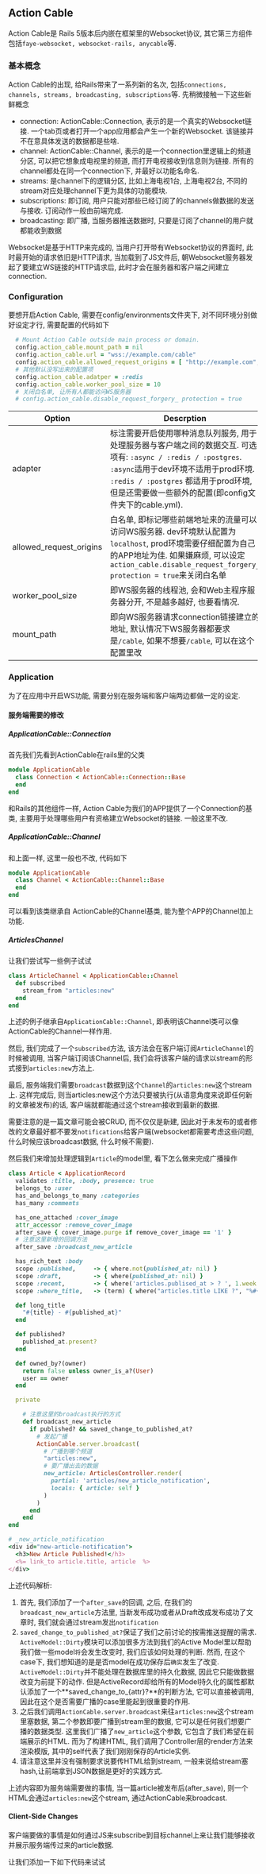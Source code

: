 ## Action Cable

Action Cable是 Rails 5版本后内嵌在框架里的Websocket协议, 其它第三方组件包括`faye-websocket, websocket-rails, anycable`等.

### 基本概念

Action Cable的出现, 给Rails带来了一系列新的名次, 包括`connections, channels, streams, broadcasting, subscriptions`等. 先稍微接触一下这些新鲜概念

- connection: ActionCable::Connection, 表示的是一个真实的Websocket链接. 一个tab页或者打开一个app应用都会产生一个新的Websocket. 该链接并不在意具体发送的数据都是些啥.
- channel: ActionCable::Channel, 表示的是一个connection里逻辑上的频道分区, 可以把它想象成电视里的频道, 而打开电视接收到信息则为链接. 所有的channel都处在同一个connection下, 并最好以功能名命名.
- streams: 是channel下的逻辑分区, 比如上海电视1台, 上海电视2台, 不同的stream对应处理channel下更为具体的功能模块.
- subscriptions: 即订阅, 用户只能对那些已经订阅了的channels做数据的发送与接收. 订阅动作一般由前端完成.
- broadcasting: 即广播, 当服务器推送数据时, 只要是订阅了channel的用户就都能收到数据

Websocket是基于HTTP来完成的, 当用户打开带有Websocket协议的界面时, 此时最开始的请求依旧是HTTP请求, 当加载到了JS文件后, 朝Websocket服务器发起了要建立WS链接的HTTP请求后, 此时才会在服务器和客户端之间建立connection.

### Configuration

要想开启Action Cable, 需要在config/environments文件夹下, 对不同环境分别做好设定才行, 需要配置的代码如下

```ruby
  # Mount Action Cable outside main process or domain.
  config.action_cable.mount_path = nil
  config.action_cable.url = "wss://example.com/cable"
  config.action_cable.allowed_request_origins = [ "http://example.com", /http:\/\/example.*/ ]
  # 其他默认没写出来的配置项
  config.action_cable.adatper = :redis
  config.action_cable.worker_pool_size = 10
  # 关闭白名单, 让所有人都能访问WS服务器
  # config.action_cable.disable_request_forgery_ protection = true
```

Option | Descrption
---|---|
adapter | 标注需要开启使用哪种消息队列服务, 用于处理服务器与客户端之间的数据交互. 可选项有: `:async / :redis / :postgres`. `:async`适用于dev环境不适用于prod环境. `:redis / :postgres` 都适用于prod环境, 但是还需要做一些额外的配置(即config文件夹下的cable.yml).
allowed_request_origins | 白名单, 即标记哪些前端地址来的流量可以访问WS服务器. dev环境默认配置为`localhost`, prod环境需要仔细配置为自己的APP地址为佳. 如果嫌麻烦, 可以设定`action_cable.disable_request_forgery_ protection = true`来关闭白名单
worker_pool_size | 即WS服务器的线程池, 会和Web主程序服务器分开, 不是越多越好, 也要看情况.
mount_path | 即向WS服务器请求connection链接建立的地址, 默认情况下WS服务器都要求是`/cable`, 如果不想要`/cable`, 可以在这个配置里改

### Application

为了在应用中开启WS功能, 需要分别在服务端和客户端两边都做一定的设定.

#### 服务端需要的修改

##### ApplicationCable::Connection

首先我们先看到ActionCable在rails里的父类

```ruby
module ApplicationCable
  class Connection < ActionCable::Connection::Base
  end
end
```

和Rails的其他组件一样, Action Cable为我们的APP提供了一个Connection的基类, 主要用于处理哪些用户有资格建立Websocket的链接. 一般这里不改.

##### ApplicationCable::Channel
和上面一样, 这里一般也不改, 代码如下

```ruby
module ApplicationCable
  class Channel < ActionCable::Channel::Base
  end
end
```

可以看到该类继承自 ActionCable的Channel基类, 能为整个APP的Channel加上功能.

##### ArticlesChannel

让我们尝试写一些例子试试

```ruby
class ArticleChannel < ApplicationCable::Channel
  def subscribed
    stream_from "articles:new"
  end
end
```

上述的例子继承自`ApplicationCable::Channel`, 即表明该Channel类可以像ActionCable的Channel一样作用.

然后, 我们完成了一个`subscribed`方法, 该方法会在客户端订阅`ArticleChannel`的时候被调用, 当客户端订阅该Channel后, 我们会将该客户端的请求以stream的形式接到`articles:new`方法上. 

最后, 服务端我们需要`broadcast`数据到这个`Channel`的`articles:new`这个stream上. 这样完成后, 则当articles:new这个方法只要被执行(从语意角度来说即任何新的文章被发布)的话, 客户端就都能通过这个stream接收到最新的数据.

需要注意的是一篇文章可能会被CRUD, 而不仅仅是新建, 因此对于未发布的或者修改的文章最好都不要发`notifications`给客户端(websocket都需要考虑这些问题, 什么时候应该broadcast数据, 什么时候不需要).

然后我们来增加处理逻辑到`Article`的model里, 看下怎么做来完成广播操作

```ruby
class Article < ApplicationRecord
  validates :title, :body, presence: true
  belongs_to :user
  has_and_belongs_to_many :categories
  has_many :comments

  has_one_attached :cover_image
  attr_accessor :remove_cover_image
  after_save { cover_image.purge if remove_cover_image == '1' }
  # 注意这里新增的回调方法
  after_save :broadcast_new_article

  has_rich_text :body
  scope :published,     -> { where.not(published_at: nil) }
  scope :draft,         -> { where(published_at: nil) }
  scope :recent,        -> { where('articles.publised_at > ? ', 1.week.ago.to_date) }
  scope :where_title,   -> (term) { where("articles.title LIKE ?", "%#{term}%") }

  def long_title
    "#{title} - #{published_at}"
  end

  def published?
    published_at.present?
  end

  def owned_by?(owner)
    return false unless owner_is_a?(User)
    user == owner
  end

  private

    # 注意这里的broadcast执行的方式
    def broadcast_new_article
      if published? && saved_change_to_published_at?
        # 发起广播
        ActionCable.server.broadcast(
          # 广播到哪个频道
          "articles:new",
          # 要广播出去的数据
          new_article: ArticlesController.render(
            partial: 'articles/new_article_notification',
            locals: { article: self }
          )
        )
      end
    end
end
```

```ruby
# _new_article_notification
<div id="new-article-notification">
  <h3>New Article Published!</h3>
  <%= link_to article.title, article  %>
</div>
```

上述代码解析:

1. 首先, 我们添加了一个`after_save`的回调, 之后, 在我们的`broadcast_new_article`方法里, 当新发布成功或者从Draft改成发布成功了文章时, 我们就会通过stream发出`notification`
2. `saved_change_to_published_at?`保证了我们之前讨论的按需推送提醒的需求.  `ActiveModel::Dirty`模块可以添加很多方法到我们的Active Model里以帮助我们做一些model`将`会发生改变时, 我们应该如何处理的判断. 然而, 在这个case下, 我们想知道的是是否model在成功保存后`确实`发生了改变. `ActiveModel::Dirty`并不能处理在数据库里的持久化数据, 因此它只能做数据改变为前提下的动作. 但是ActiveRecord却给所有的Model持久化的属性都默认添加了一个**saved_change_to_{attr}?**的判断方法, 它可以直接被调用, 因此在这个是否需要广播的case里能起到很重要的作用.
3. 之后我们调用`ActionCable.server.broadcast`来往`articles:new`这个stream里塞数据, 第二个参数即要广播到stream里的数据, 它可以是任何我们想要广播的数据类型. 这里我们广播了`new_article`这个参数, 它包含了我们希望在前端展示的HTML. 而为了构建HTML, 我们调用了Controller层的render方法来渲染模版, 其中的self代表了我们刚刚保存的Article实例.
4. 请注意这里并没有强制要求说要传HTML给到stream, 一般来说给stream塞hash,让前端拿到JSON数据是更好的实践方式.
 
上述内容即为服务端需要做的事情, 当一篇article被发布后(after_save), 则一个HTML会通过`articles:new`这个stream, 通过ActionCable来broadcast. 

#### Client-Side Changes

客户端要做的事情是如何通过JS来subscribe到目标channel上来让我们能够接收并展示服务端传过来的article数据.

让我们添加一下如下代码来试试

```js

```